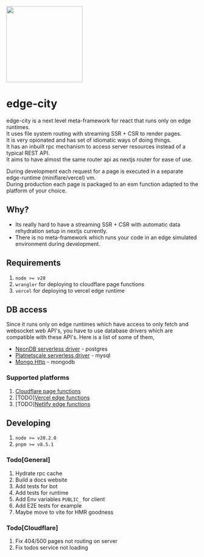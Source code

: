 <img src="https://github.com/pyrossh/edge-city/assets/1687946/29f61137-d467-4730-9368-29ffb259c192" width="200px">

# edge-city

edge-city is a next level meta-framework for react that runs only on edge runtimes.  
It uses file system routing with streaming SSR + CSR to render pages.  
It is very opionated and has set of idiomatic ways of doing things.  
It has an inbuilt rpc mechanism to access server resources instead of a typical REST API.  
It aims to have almost the same router api as nextjs router for ease of use.  

During development each request for a page is executed in a separate edge-runtime (miniflare/vercel) vm.  
During production each page is packaged to an esm function adapted to the platform of your choice.  

## Why?
* Its really hard to have a streaming SSR + CSR with automatic data rehydration setup in nextjs currently.  
* There is no meta-framework which runs your code in an edge simulated environment during development.  

## Requirements
1. `node >= v20`
2. `wrangler` for deploying to cloudflare page functions
3. `vercel` for deploying to vercel edge runtime

## DB access
Since it runs only on edge runtimes which have access to only fetch and websocket web API's, you have to use database drivers
which are compatible with these API's. Here is a list of some of them,

* [NeonDB serverless driver](https://github.com/neondatabase/serverless) - postgres
* [Platnetscale serverless driver](https://planetscale.com/docs/tutorials/planetscale-serverless-driver) - mysql
* [Mongo Http](https://github.com/patrick-kw-chiu/mongo-http.js) - mongodb


### Supported platforms
1. [Cloudflare page functions](https://developers.cloudflare.com/pages/platform/functions/routing/)
2. [TODO][Vercel edge functions](https://vercel.com/docs/concepts/functions/edge-functions)
3. [TODO][Netlify edge functions](https://docs.netlify.com/edge-functions/overview/)

## Developing

1. `node >= v20.2.0`
2. `pnpm >= v8.5.1`

### Todo[General]
1. Hydrate rpc cache
2. Build a docs website
4. Add tests for bot
5. Add tests for runtime
6. Add Env variables `PUBLIC_` for client
7. Add E2E tests for example
8. Maybe move to vite for HMR goodness

### Todo[Cloudflare]
1. Fix 404/500 pages not routing on server
2. Fix todos service not loading